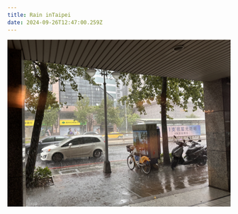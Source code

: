 ```yaml
---
title: Rain inTaipei
date: 2024-09-26T12:47:00.259Z
---
```




![IMG_2461.jpeg](https://github.com/navigator8/tinymind-blog/blob/main/assets/images/2024-09-26/1727354780311.jpeg?raw=true)